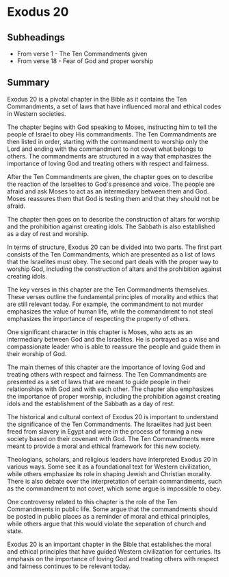 # Exodus 20

## Subheadings

* From verse 1 - The Ten Commandments given
* From verse 18 - Fear of God and proper worship

## Summary

Exodus 20 is a pivotal chapter in the Bible as it contains the Ten Commandments, a set of laws that have influenced moral and ethical codes in Western societies. 

The chapter begins with God speaking to Moses, instructing him to tell the people of Israel to obey His commandments. The Ten Commandments are then listed in order, starting with the commandment to worship only the Lord and ending with the commandment to not covet what belongs to others. The commandments are structured in a way that emphasizes the importance of loving God and treating others with respect and fairness.

After the Ten Commandments are given, the chapter goes on to describe the reaction of the Israelites to God's presence and voice. The people are afraid and ask Moses to act as an intermediary between them and God. Moses reassures them that God is testing them and that they should not be afraid.

The chapter then goes on to describe the construction of altars for worship and the prohibition against creating idols. The Sabbath is also established as a day of rest and worship.

In terms of structure, Exodus 20 can be divided into two parts. The first part consists of the Ten Commandments, which are presented as a list of laws that the Israelites must obey. The second part deals with the proper way to worship God, including the construction of altars and the prohibition against creating idols.

The key verses in this chapter are the Ten Commandments themselves. These verses outline the fundamental principles of morality and ethics that are still relevant today. For example, the commandment to not murder emphasizes the value of human life, while the commandment to not steal emphasizes the importance of respecting the property of others.

One significant character in this chapter is Moses, who acts as an intermediary between God and the Israelites. He is portrayed as a wise and compassionate leader who is able to reassure the people and guide them in their worship of God.

The main themes of this chapter are the importance of loving God and treating others with respect and fairness. The Ten Commandments are presented as a set of laws that are meant to guide people in their relationships with God and with each other. The chapter also emphasizes the importance of proper worship, including the prohibition against creating idols and the establishment of the Sabbath as a day of rest.

The historical and cultural context of Exodus 20 is important to understand the significance of the Ten Commandments. The Israelites had just been freed from slavery in Egypt and were in the process of forming a new society based on their covenant with God. The Ten Commandments were meant to provide a moral and ethical framework for this new society.

Theologians, scholars, and religious leaders have interpreted Exodus 20 in various ways. Some see it as a foundational text for Western civilization, while others emphasize its role in shaping Jewish and Christian morality. There is also debate over the interpretation of certain commandments, such as the commandment to not covet, which some argue is impossible to obey.

One controversy related to this chapter is the role of the Ten Commandments in public life. Some argue that the commandments should be posted in public places as a reminder of moral and ethical principles, while others argue that this would violate the separation of church and state.

Exodus 20 is an important chapter in the Bible that establishes the moral and ethical principles that have guided Western civilization for centuries. Its emphasis on the importance of loving God and treating others with respect and fairness continues to be relevant today.